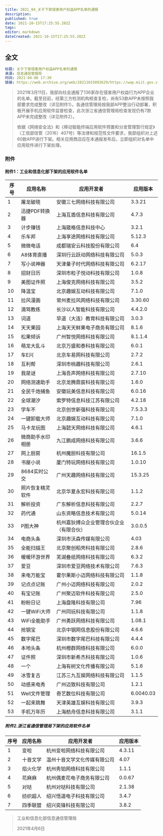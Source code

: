 ```yaml
---
title: 2021_04_关于下架侵害用户权益APP名单的通报
description: 
published: true
date: 2021-10-15T17:25:55.202Z
tags: 
editor: markdown
dateCreated: 2021-10-15T17:25:55.202Z
---
```


## 全文

```YAML
标题: 关于下架侵害用户权益APP名单的通报
来源: 信息通信管理局
时间: 2021-04-06 17:30
链接: https://web.archive.org/web/20211015092629/https://wap.miit.gov.cn/jgsj/xgj/APPqhyhqyzxzzxd/tzgg/art/2021/art_b83ac31ed03444da82aac1da72dcf0cf.html
```

> 2021年3月11日，我部向社会通报了136家存在侵害用户权益行为APP企业的名单。截至目前，经第三方检测机构核查复检，尚有53款APP未按照我部要求完成整改（详见附件1）。各通信管理局按我部APP整治行动部署，积极开展手机应用软件监督检查，此次浙江省通信管理局检查发现仍有7款APP未完成整改（详见附件2）。
>
> 依据《网络安全法》和《移动智能终端应用软件预置和分发管理暂行规定》（工信部信管〔2016〕407号）等法律和规范性文件要求，我部组织对上述60款APP进行下架。相关应用商店应在本通报发布后，立即组织对名单中应用软件进行下架处理。

### 附件

#### 附件1：工业和信息化部下架的应用软件名单

| 序号 | 应用名称         | 应用开发者                               | 应用版本  |
| ---- | ---------------- | ---------------------------------------- | --------- |
| 1    | 屠龙破晓         | 安徽三七网络科技有限公司                 | 3.3.21    |
| 2    | 迅捷PDF转换器    | 上海互盾信息科技有限公司                 | 4.7.3     |
| 3    | 计步赚钱         | 上海箴格信息科技中心                     | 3.2.1     |
| 4    | 乐车邦           | 上海享途网络科技有限公司                 | 5.12.3    |
| 5    | 微微电话         | 成都瑞安云科技股份有限公司               | 6.4       |
| 6    | A8体育直播       | 深圳行云跃动网络科技有限公司             | 5.0.3     |
| 7    | 写小说神器       | 天津量子时代网络科技有限公司             | 6.2.17    |
| 8    | 招财日历         | 深圳市粒子悦动科技有限公司               | 1.0.8     |
| 9    | 美图证件照       | 上海俊克网络科技有限公司                 | 3.5.2     |
| 10   | 降温宝           | 北京趣娱互动科技有限公司                 | 7.1.0     |
| 11   | 拉风漫画         | 常州麦拉风网络科技有限公司               | 3.30.60   |
| 12   | 滴驾教练         | 长沙以人智能科技有限公司                 | 4.4.2.0   |
| 13   | 词道             | 早道（大连）教育科技有限公司             | 3.0.3     |
| 14   | 天天果园         | 上海天天鲜果电子商务有限公司             | 8.1.6     |
| 15   | 松果倾诉         | 广州智悦网络科技有限公司                 | 8.1.1.4   |
| 16   | 萌龙大乱斗       | 北京万盛和泰科技有限公司                 | 6.0.1     |
| 17   | 车E兴            | 北京车易网科技有限公司                   | 2.7.2     |
| 18   | 互利帮           | 深圳市桃趣科技有限公司                   | 2.6.1     |
| 19   | 我是谜           | 上海吾声网络科技有限公司                 | 2.7.10    |
| 20   | 网络测速助手     | 北京龙腾鼎宸科技有限公司                 | 1.6.0     |
| 21   | 全民千炮捕鱼     | 安徽玩美信息科技有限公司                 | 6.0.16    |
| 22   | 全球潮汐         | 索罗特信息科技江苏有限公司               | 4.2.18    |
| 23   | 学车不           | 北京创世新强科技有限公司                 | 7.5.3.3   |
| 24   | 一键卸载大师     | 北京趣娱互动科技有限公司                 | 7.1.0     |
| 25   | 马卡龙玩图       | 上海懿天网络科技有限公司                 | 4.6.1     |
| 26   | 微商助手水印相册 | 九江鹏成网络科技有限公司                 | 3.6.6     |
| 27   | 网上厨房         | 杭州魔厨科技有限公司                     | 16.1.5    |
| 28   | 书屋小说         | 厦门特玩网络科技有限公司                 | 1.0.10    |
| 29   | 8684实时公交     | 广州天趣网络科技有限公司                 | 15.3.25   |
| 30   | 照片恢复精灵软件 | 北京华夏永宏科技有限公司                 | 1.1.2     |
| 31   | 解析投资         | 广东解析信息科技有限公司                 | 2.2.7     |
| 32   | 药代通           | 山东资略信息技术有限公司                 | 5.0.14    |
| 33   | P图大神          | 杭州嘉狄搏众企业管理合伙企业（有限合伙） | 3.0.0.5   |
| 34   | 电商头条         | 深圳市沃森传媒有限公司                   | 4.03      |
| 35   | 全能扫描王       | 北京聚创稻壳科技有限公司                 | 2.8.6     |
| 36   | 暖暖环游世界     | 芜湖叠纸网络科技有限公司                 | 6.3.2     |
| 37   | 爱豆             | 深圳市爱豆网络技术有限公司               | 7.6.3     |
| 38   | 来电万能宝       | 霍尔果斯小迈网络科技有限公司             | 1.1.8     |
| 39   | 记点点记账       | 广州小迈网络科技有限公司                 | 2.0.2     |
| 40   | 有宝记账         | 广州聚迈软件科技有限公司                 | 2.5.0     |
| 41   | 粉粉日记         | 上海盘隆科技有限公司                     | 7.96      |
| 42   | 一键WiFi大师     | 广州同玩科技有限公司                     | 1.1.8     |
| 43   | WiFi全能助手     | 广州勇跃网络科技有限公司                 | 1.08.1    |
| 44   | 抢钢宝           | 北京中钢网信息股份有限公司               | 4.6.6     |
| 45   | 数字尾巴         | 深圳市数字尾巴科技有限公司               | 4.4.4     |
| 46   | 本地头条         | 杭州橙群网络科技有限公司                 | 6.0.0     |
| 47   | 证件照           | 深圳市新希杰科技有限公司                 | 1.0.6     |
| 48   | 一个             | 上海有树文化传播有限公司                 | 5.1.6     |
| 49   | 冰雪复古         | 江苏三九互娱网络科技有限公司             | 1.1.5     |
| 50   | 动感来电秀       | 广州迈致科技有限公司                     | 1.2.1     |
| 51   | Well文件管理     | 奇艺数位科技有限公司                     | 6.0040.03 |
| 52   | 一起来跳舞       | 天津英雄互娱科技有限公司                 | 3.9.3     |
| 53   | 手机万年历       | 上海舫舟信息科技有限公司                 | 3.1.1     |

##### 附件2.浙江省通信管理局下架的应用软件名单

| 序号 | 应用名称 | 应用开发者                   | 应用版本 |
| ---- | -------- | ---------------------------- | -------- |
| 1    | 变啦     | 杭州变啦网络科技有限公司     | 4.3.11   |
| 2    | 十音文学 | 温州十音文学文化传媒有限公司 | 4.07     |
| 3    | 焰火化学 | 杭州秀铂网络科技有限公司     | 1.1.1    |
| 4    | 花麻麻   | 杭州偶麦花电子商务有限公司   | 0.0.67   |
| 5    | 对哒     | 杭州对哒科技有限公司         | 2.1.38   |
| 6    | 纺织超人 | 绍兴悟道电子科技有限公司     | 3.4.7    |
| 7    | 四季联盟 | 绍兴奕锋科技有限公司         | 3.8.2    |

> 工业和信息化部信息通信管理局
>
> 2021年4月6日

